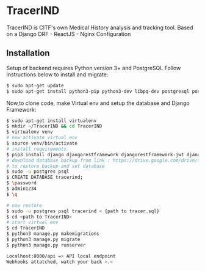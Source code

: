 # TracerIND

TracerIND is CITF's own Medical History analysis and tracking tool. Based on a Django DRF - ReactJS - Nginx Configuration

## Installation

Setup of backend requires Python version 3+ and PostgreSQL
Follow Instructions below to install and migrate:

```bash
$ sudo apt-get update
$ sudo apt-get install python3-pip python3-dev libpq-dev postgresql postgresql-contrib 
```
Now,to clone code, make Virtual env and setup the database and Django Framework:

```bash
$ sudo apt-get install virtualenv
$ mkdir ~/TracerIND && cd TracerIND
$ virtualenv venv
# now activate virtual env
$ source venv/bin/activate
# install requirements
$ pip3 install django djangorestframework djangorestframework-jwt django-cors-headers psycopg2-binary
# download database backup from link : https://drive.google.com/drive/folders/1AbTPsgRXrRmd87vDNapyHwv-QM8QYr2I?usp=sharing
# to restore backup and set database
$ sudo -u postgres psql
$ CREATE DATABASE tracerind;
$ \password
$ admin1234
$ \q

# now restore
$ sudo -u postgres psql tracerind < {path to tracer.sql}
$ cd <path to TracerIND>
# start virtual env
$ cd TracerIND
$ python3 manage.py makemigrations
$ python3 manage.py migrate
$ python3 manage.py runserver

Localhost:8000/api => API local endpoint
Webhooks attatched, watch your back >.<
```
